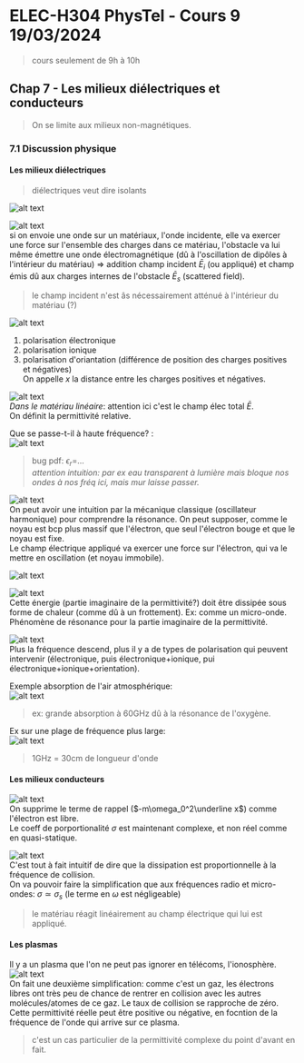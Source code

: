 # ELEC-H304 PhysTel - Cours 9 19/03/2024
> cours seulement de 9h à 10h  

## Chap 7 - Les milieux diélectriques et conducteurs

> On se limite aux milieux non-magnétiques.  

### 7.1 Discussion physique

#### Les milieux diélectriques
> diélectriques veut dire isolants  

![alt text](image-95.png)  

![alt text](image-96.png)  
si on envoie une onde sur un matériaux, l'onde incidente, elle va exercer une force sur l'ensemble des charges dans ce matériau, l'obstacle va lui même émettre une onde électromagnétique (dû à l'oscillation de dipôles à l'intérieur du matériau) => addition champ incident $\bar{E}_i$ (ou appliqué) et champ émis dû aux charges internes de l'obstacle $\bar{E}_s$ (scattered field).  

> le champ incident n'est âs nécessairement atténué à l'intérieur du matériau (?)  

![alt text](image-97.png)  
1. polarisation électronique  
2. polarisation ionique  
3. polarisation d'oriantation (différence de position des charges positives et négatives)  
On appelle $x$ la distance entre les charges positives et négatives.  

![alt text](image-98.png)  
_Dans le matériau linéaire_: attention ici c'est le champ élec total $\bar{E}$.  
On définit la permittivité relative.  

Que se passe-t-il à haute fréquence? :  
![alt text](image-99.png)  
> bug pdf: $\epsilon_r =$...  
_attention intuition: par ex eau transparent à lumière mais bloque nos ondes à nos fréq ici, mais mur laisse passer._  

![alt text](image-100.png)  
On peut avoir une intuition par la mécanique classique (oscillateur harmonique) pour comprendre la résonance. On peut supposer, comme le noyau est bcp plus massif que l'électron, que seul l'électron bouge et que le noyau est fixe.  
Le champ électrique appliqué va exercer une force sur l'électron, qui va le mettre en oscillation (et noyau immobile).  

![alt text](image-101.png)  

![alt text](image-102.png)  
Cette énergie (partie imaginaire de la permittivité?) doit être dissipée sous forme de chaleur (comme dû à un frottement). Ex: comme un micro-onde.  
Phénomène de résonance pour la partie imaginaire de la permittivité.  

![alt text](image-103.png)  
Plus la fréquence descend, plus il y a de types de polarisation qui peuvent intervenir (électronique, puis électronique+ionique, pui électronique+ionique+orientation).  

Exemple absorption de l'air atmosphérique:  
![alt text](image-104.png)  
> ex: grande absorption à 60GHz dû à la résonance de l'oxygène.  

Ex sur une plage de fréquence plus large:  
![alt text](image-105.png)  
> 1GHz = 30cm de longueur d'onde  

#### Les milieux conducteurs
![alt text](image-106.png)  
On supprime le terme de rappel ($-m\omega_0^2\underline x$) comme l'électron est libre.  
Le coeff de porportionalité $\sigma$ est maintenant complexe, et non réel comme en quasi-statique.  

![alt text](image-107.png)  
C'est tout à fait intuitif de dire que la dissipation est proportionnelle à la fréquence de collision.  
On va pouvoir faire la simplification que aux fréquences radio et micro-ondes: $\sigma \simeq \sigma_s$ (le terme en $\omega$ est négligeable)  

> le matériau réagit linéairement au champ électrique qui lui est appliqué.  

#### Les plasmas
Il y a un plasma que l'on ne peut pas ignorer en télécoms, l'ionosphère.  
![alt text](image-108.png)  
On fait une deuxième simplification: comme c'est un gaz, les électrons libres ont très peu de chance de rentrer en collision avec les autres molécules/atomes de ce gaz. Le taux de collision se rapproche de zéro.  
Cette permittivité réelle peut être positive ou négative, en focntion de la fréquence de l'onde qui arrive sur ce plasma.  
> c'est un cas particulier de la permittivité complexe du point d'avant en fait.  

